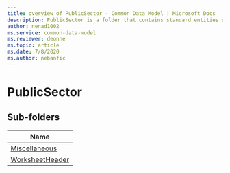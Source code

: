 ```yaml
---
title: overview of PublicSector - Common Data Model | Microsoft Docs
description: PublicSector is a folder that contains standard entities related to the Common Data Model.
author: nenad1002
ms.service: common-data-model
ms.reviewer: deonhe
ms.topic: article
ms.date: 7/8/2020
ms.author: nebanfic
---
```


# PublicSector


## Sub-folders

|Name|
|---|
|[Miscellaneous](Miscellaneous/overview.md)|
|[WorksheetHeader](WorksheetHeader/overview.md)|



